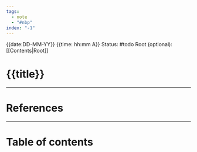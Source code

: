 ```yaml
---
tags:
  - note
  - "#nbp"
index: "-1"
---
```

{{date:DD-MM-YY}} {{time: hh:mm A}}
Status: #todo
Root (optional): [[Contents|Root]]
# {{title}}

---
# References

---
# Table of contents
```table-of-contents
```
